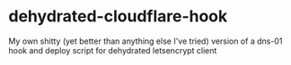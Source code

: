 # dehydrated-cloudflare-hook
My own shitty (yet better than anything else I've tried) version of a dns-01 hook and deploy script for dehydrated letsencrypt client
